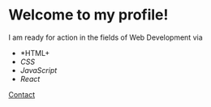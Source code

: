 <h1> Welcome to my profile! </h1>

I am ready for action in the fields of Web Development via 
- *HTML+
- *CSS*
- *JavaScript* 
- *React*

[Contact](raimartontsch@gmail.com)

